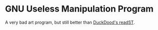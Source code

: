 # GNU Useless Manipulation Program
A very bad art program, but still better than [DuckDood's readST](https://github.com/DuckDood/readST).
